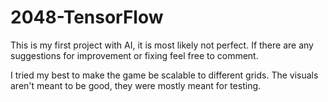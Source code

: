 # 2048-TensorFlow

This is my first project with AI, it is most likely not perfect. If there are any suggestions for improvement or fixing feel free to comment. 

I tried my best to make the game be scalable to different grids. The visuals aren't meant to be good, they were mostly meant for testing.
